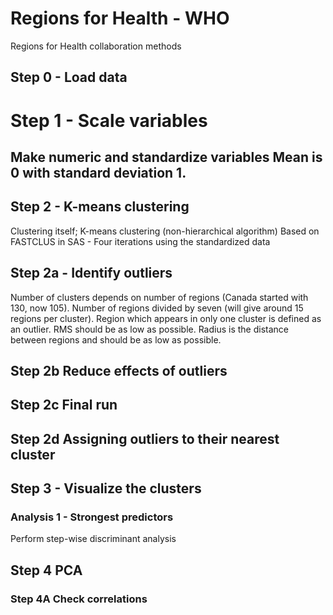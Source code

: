 # Regions for Health - WHO

Regions for Health collaboration methods
## Step 0 - Load data

# Step 1 - Scale variables
## Make numeric and standardize variables Mean is 0 with standard deviation 1.

## Step 2 - K-means clustering 
Clustering itself; K-means clustering (non-hierarchical algorithm)
Based on FASTCLUS in SAS - Four iterations using the standardized data

## Step 2a - Identify outliers 
Number of clusters depends on number of regions (Canada started with 130, now 105). 
Number of regions divided by seven (will give around 15 regions per cluster). 
Region which appears in only one cluster is defined as an outlier.
RMS should be as low as possible. Radius is the distance between regions and should be as low as possible.

## Step 2b Reduce effects of outliers
## Step 2c Final run
## Step 2d Assigning outliers to their nearest cluster

## Step 3 - Visualize the clusters

### Analysis 1 - Strongest predictors
Perform step-wise discriminant analysis

## Step 4 PCA
### Step 4A Check correlations 
